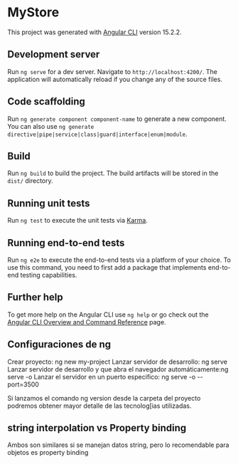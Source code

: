 # MyStore

This project was generated with [Angular CLI](https://github.com/angular/angular-cli) version 15.2.2.

## Development server

Run `ng serve` for a dev server. Navigate to `http://localhost:4200/`. The application will automatically reload if you change any of the source files.

## Code scaffolding

Run `ng generate component component-name` to generate a new component. You can also use `ng generate directive|pipe|service|class|guard|interface|enum|module`.

## Build

Run `ng build` to build the project. The build artifacts will be stored in the `dist/` directory.

## Running unit tests

Run `ng test` to execute the unit tests via [Karma](https://karma-runner.github.io).

## Running end-to-end tests

Run `ng e2e` to execute the end-to-end tests via a platform of your choice. To use this command, you need to first add a package that implements end-to-end testing capabilities.

## Further help

To get more help on the Angular CLI use `ng help` or go check out the [Angular CLI Overview and Command Reference](https://angular.io/cli) page.

## Configuraciones de ng
Crear proyecto: ng new my-project
Lanzar servidor de desarrollo: ng serve
Lanzar servidor de desarrollo y que abra el navegador automáticamente:ng serve -o
Lanzar el servidor en un puerto especifico: ng serve -o --port=3500

Si lanzamos el comando ng version desde la carpeta del proyecto podremos obtener mayor detalle de las tecnolog[ias utilizadas.

## string interpolation vs Property binding

Ambos son similares si se manejan datos string, pero lo recomendable para objetos es property binding

